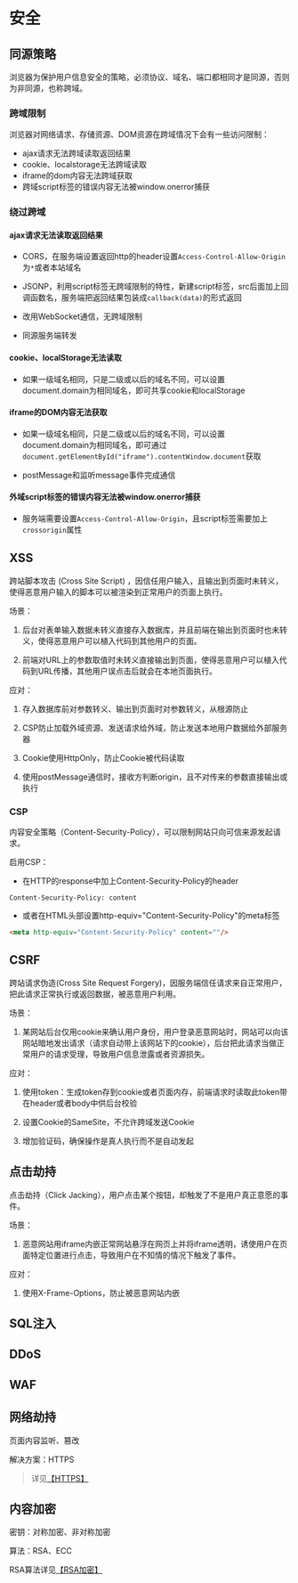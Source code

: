 # 安全


## 同源策略

浏览器为保护用户信息安全的策略，必须协议、域名、端口都相同才是同源，否则为非同源，也称跨域。

### 跨域限制

浏览器对网络请求、存储资源、DOM资源在跨域情况下会有一些访问限制：

- ajax请求无法跨域读取返回结果
- cookie、localstorage无法跨域读取
- iframe的dom内容无法跨域获取
- 跨域script标签的错误内容无法被window.onerror捕获

### 绕过跨域

#### ajax请求无法读取返回结果

- CORS，在服务端设置返回http的header设置`Access-Control-Allow-Origin`为`*`或者本站域名

- JSONP，利用script标签无跨域限制的特性，新建script标签，src后面加上回调函数名，服务端把返回结果包装成`callback(data)`的形式返回

- 改用WebSocket通信，无跨域限制

- 同源服务端转发

#### cookie、localStorage无法读取

- 如果一级域名相同，只是二级或以后的域名不同，可以设置document.domain为相同域名，即可共享cookie和localStorage

#### iframe的DOM内容无法获取

- 如果一级域名相同，只是二级或以后的域名不同，可以设置document.domain为相同域名，即可通过`document.getElementById("iframe").contentWindow.document`获取

- postMessage和监听message事件完成通信

#### 外域script标签的错误内容无法被window.onerror捕获

- 服务端需要设置`Access-Control-Allow-Origin`，且script标签需要加上`crossorigin`属性

## XSS

跨站脚本攻击 (Cross Site Script) ，因信任用户输入，且输出到页面时未转义，使得恶意用户输入的脚本可以被渲染到正常用户的页面上执行。

场景：

1. 后台对表单输入数据未转义直接存入数据库，并且前端在输出到页面时也未转义，使得恶意用户可以植入代码到其他用户的页面。

2. 前端对URL上的参数取值时未转义直接输出到页面，使得恶意用户可以植入代码到URL传播，其他用户误点击后就会在本地页面执行。

应对：

1. 存入数据库前对参数转义、输出到页面时对参数转义，从根源防止

2. CSP防止加载外域资源、发送请求给外域，防止发送本地用户数据给外部服务器

3. Cookie使用HttpOnly，防止Cookie被代码读取

4. 使用postMessage通信时，接收方判断origin，且不对传来的参数直接输出或执行

### CSP

内容安全策略（Content-Security-Policy），可以限制网站只向可信来源发起请求。

启用CSP：

- 在HTTP的response中加上Content-Security-Policy的header

```
Content-Security-Policy: content
```

- 或者在HTML头部设置http-equiv="Content-Security-Policy"的meta标签

```html
<meta http-equiv="Content-Security-Policy" content=""/>
```

## CSRF

跨站请求伪造(Cross Site Request Forgery)，因服务端信任请求来自正常用户，把此请求正常执行或返回数据，被恶意用户利用。

场景：

1. 某网站后台仅用cookie来确认用户身份，用户登录恶意网站时，网站可以向该网站暗地发出请求（请求自动带上该网站下的cookie），后台把此请求当做正常用户的请求受理，导致用户信息泄露或者资源损失。

应对：

1. 使用token：生成token存到cookie或者页面内存，前端请求时读取此token带在header或者body中供后台校验

2. 设置Cookie的SameSite，不允许跨域发送Cookie

3. 增加验证码，确保操作是真人执行而不是自动发起

## 点击劫持

点击劫持（Click Jacking），用户点击某个按钮，却触发了不是用户真正意愿的事件。

场景：

1. 恶意网站用iframe内嵌正常网站悬浮在网页上并将iframe透明，诱使用户在页面特定位置进行点击，导致用户在不知情的情况下触发了事件。

应对：

1. 使用X-Frame-Options，防止被恶意网站内嵌

## SQL注入

## DDoS

## WAF

## 网络劫持

页面内容监听、篡改

解决方案：HTTPS

> 详见[【HTTPS】](/web/protocol.html#https)

## 内容加密

密钥：对称加密、非对称加密

算法：RSA、ECC

RSA算法详见[【RSA加密】](/algorithm/concept.html#rsa加密)
